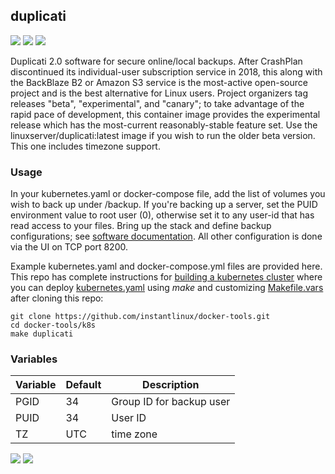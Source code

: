 ## duplicati

[![](https://images.microbadger.com/badges/version/instantlinux/duplicati.svg)](https://microbadger.com/images/instantlinux/duplicati "Version badge") [![](https://images.microbadger.com/badges/image/instantlinux/duplicati.svg)](https://microbadger.com/images/instantlinux/duplicati "Image badge") [![](https://images.microbadger.com/badges/commit/instantlinux/duplicati.svg)](https://microbadger.com/images/instantlinux/duplicati "Commit badge")

Duplicati 2.0 software for secure online/local backups. After CrashPlan discontinued its individual-user subscription service in 2018, this along with the BackBlaze B2 or Amazon S3 service is the most-active open-source project and is the best alternative for Linux users. Project organizers tag releases "beta", "experimental", and "canary"; to take advantage of the rapid pace of development, this container image provides the experimental release which has the most-current reasonably-stable feature set. Use the linuxserver/duplicati:latest image if you wish to run the older beta version. This one includes timezone support.

### Usage

In your kubernetes.yaml or docker-compose file, add the list of volumes you wish to back up under /backup. If you're backing up a server, set the PUID environment value to root user (0), otherwise set it to any user-id that has read access to your files. Bring up the stack and define backup configurations; see [software documentation](https://github.com/duplicati/duplicati/wiki). All other configuration is done via the UI on TCP port 8200.

Example kubernetes.yaml and docker-compose.yml files are provided here. This repo has complete instructions for
[building a kubernetes cluster](https://github.com/instantlinux/docker-tools/blob/master/k8s/README.md) where you can deploy [kubernetes.yaml](https://github.com/instantlinux/docker-tools/blob/master/images/duplicati/kubernetes.yaml) using _make_ and customizing [Makefile.vars](https://github.com/instantlinux/docker-tools/blob/master/k8s/Makefile.vars) after cloning this repo:
~~~
git clone https://github.com/instantlinux/docker-tools.git
cd docker-tools/k8s
make duplicati
~~~

### Variables

Variable | Default | Description
-------- | ------- | -----------
PGID | 34 | Group ID for backup user
PUID | 34 | User ID
TZ | UTC | time zone

[![](https://images.microbadger.com/badges/license/instantlinux/duplicati.svg)](https://microbadger.com/images/instantlinux/duplicati "License badge") [![](https://img.shields.io/badge/code-duplicati%2Fduplicati-blue.svg)](https://github.com/duplicati/duplicati "Code repo")
